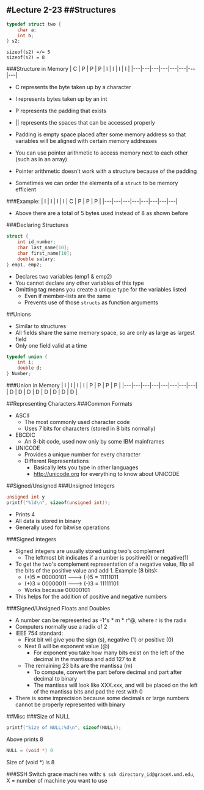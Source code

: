 #Lecture 2-23
##Structures
--------------------
```c 
typedef struct two {
    char a; 
    int b; 
} s2; 
```

```
sizeof(s2) =/= 5
sizeof(s2) = 8
```

###Structure in Memory
| C | P | P | P | I | I | I | I |
|---|---|---|---|---|---|---|---|


- C represents the byte taken up by a character
- I represents bytes taken up by an int
- P represents the padding that exists
- || represents the spaces that can be accessed properly 
- Padding is empty space placed after some memory address so that variables will be aligned with certain memory addresses 

- You can use pointer arithmetic to access memory next to each other (such as in an array)
- Pointer arithmetic doesn't work with a structure because of the padding

- Sometimes we can order the elements of a ```struct``` to be memory efficient

###Example: 
| I | I | I | I | C | P | P | P |
|---|---|---|---|---|---|---|---|

- Above there are a total of 5 bytes used instead of 8 as shown before

###Declaring Structures
```c
struct {
    int id_number; 
    char last_name[10]; 
    char first_name[10]; 
    double salary; 
} emp1, emp2;
```
- Declares two variables (emp1 & emp2)
- You cannot declare any other variables of this type
- Omitting tag means you create a unique type for the variables listed
    + Even if member-lists are the same
    + Prevents use of those `structs` as function arguments

##Unions
- Similar to structures
- All fields share the same memory space, so are only as large as largest field
- Only one field valid at a time

```c
typedef union {
    int i; 
    double d; 
} Number; 
```

###Union in Memory
| I | I | I | I | P | P | P | P |
|---|---|---|---|---|---|---|---|
| D | D | D | D | D | D | D | D |

##Representing Characters
###Common Formats
- ASCII
    + The most commonly used character code
    + Uses 7 bits for characters (stored in 8 bits normally)
- EBCDIC
    + An 8-bit code, used now only by some IBM mainframes
- UNICODE 
    + Provides a unique number for every character
    + Different Representations
        * Basically lets you type in other languages
        * http://unicode.org for everything to know about UNICODE

##Signed/Unsigned
###Unsigned Integers
```c 
unsigned int y
printf("%ld\n", sizeof(unsigned int)); 
```
- Prints 4
- All data is stored in binary
- Generally used for bitwise operations

###Signed integers
- Signed integers are usually stored using two's complement
    + The leftmost bit indicates if a number is positive(0) or negative(1)
- To get the two's complement representation of a negative value, flip all the bits of the positive value and add 1. Example (8 bits):
    + (+)5 = 00000101 ---> (-)5 = 11111011
    + (+)3 = 00000011 ---> (-)3 = 11111101
    + Works because 00000101
- This helps for the addition of positive and negative numbers

###Signed/Unsigned Floats and Doubles
- A number can be represented as -1^s * m * r^@, where r is the radix
- Computers normally use a radix of 2
- IEEE 754 standard: 
    + First bit wil give you the sign (s), negative (1) or positive (0)
    + Next 8 will be exponent value (@)
        * For exponent you take how many bits exist on the left of the decimal in the mantissa and add 127 to it
    + The remaining 23 bits are the mantissa (m)
        * To compute, convert the part before decimal and part after decimal to binary 
        * The mantissa will look like XXX.xxx, and will be placed on the left of the mantissa bits and pad the rest with 0
- There is some imprecision because some decimals or large numbers cannot be properly represented with binary

##Misc
###Size of NULL
```c
printf("Size of NULL:%d\n", sizeof(NULL)); 
```
Above prints 8
```c 
NULL = (void *) 0 
```
Size of (void *) is 8

###SSH 
Switch grace machines with: ```$ ssh directory_id@graceX.umd.edu```, X = number of machine you want to use
































